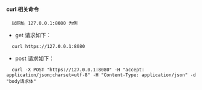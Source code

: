 
#### curl 相关命令


```
  以网址 127.0.0.1:8080 为例
```
- get 请求如下：

```
  curl https://127.0.0.1:8080
```

- post 请求如下：

```
  curl -X POST "https://127.0.0.1:8080" -H "accept: application/json;charset=utf-8" -H "Content-Type: application/json" -d "body请求体"
```